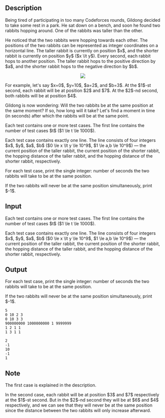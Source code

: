 ## Description

<div><p>Being tired of participating in too many Codeforces rounds, Gildong decided to take some rest in a park. He sat down on a bench, and soon he found two rabbits hopping around. One of the rabbits was taller than the other.</p><p>He noticed that the two rabbits were hopping <span class="tex-font-style-it">towards each other</span>. The positions of the two rabbits can be represented as integer coordinates on a horizontal line. The taller rabbit is currently on position $x$, and the shorter rabbit is currently on position $y$ ($x \lt y$). Every second, each rabbit hops to another position. The taller rabbit hops to the positive direction by $a$, and the shorter rabbit hops to the negative direction by $b$.</p><center> <img class="tex-graphics" src="file://NIWm465g.png" style="max-width: 100.0%;max-height: 100.0%;"> </center><p>For example, let's say $x=0$, $y=10$, $a=2$, and $b=3$. At the $1$-st second, each rabbit will be at position $2$ and $7$. At the $2$-nd second, both rabbits will be at position $4$.</p><p>Gildong is now wondering: <span class="tex-font-style-it">Will the two rabbits be at the same position <span class="tex-font-style-bf">at the same moment</span>? If so, how long will it take?</span> Let's find a moment in time (in seconds) after which the rabbits will be at the same point.</p></div><div class="input-specification"><p>Each test contains one or more test cases. The first line contains the number of test cases $t$ ($1 \le t \le 1000$).</p><p>Each test case contains exactly one line. The line consists of four integers $x$, $y$, $a$, $b$ ($0 \le x \lt y \le 10^9$, $1 \le a,b \le 10^9$) — the current position of the taller rabbit, the current position of the shorter rabbit, the hopping distance of the taller rabbit, and the hopping distance of the shorter rabbit, respectively.</p></div><div class="output-specification"><p>For each test case, print the single integer: number of seconds the two rabbits will take to be at the same position.</p><p>If the two rabbits will never be at the same position simultaneously, print $-1$.</p></div>

## Input

<p>Each test contains one or more test cases. The first line contains the number of test cases $t$ ($1 \le t \le 1000$).</p><p>Each test case contains exactly one line. The line consists of four integers $x$, $y$, $a$, $b$ ($0 \le x \lt y \le 10^9$, $1 \le a,b \le 10^9$) — the current position of the taller rabbit, the current position of the shorter rabbit, the hopping distance of the taller rabbit, and the hopping distance of the shorter rabbit, respectively.</p>

## Output

<p>For each test case, print the single integer: number of seconds the two rabbits will take to be at the same position.</p><p>If the two rabbits will never be at the same position simultaneously, print $-1$.</p>





```input1
5
0 10 2 3
0 10 3 3
900000000 1000000000 1 9999999
1 2 1 1
1 3 1 1
```




```output1
2
-1
10
-1
1
```



## Note

<p>The first case is explained in the description.</p><p>In the second case, each rabbit will be at position $3$ and $7$ respectively at the $1$-st second. But in the $2$-nd second they will be at $6$ and $4$ respectively, and we can see that they will never be at the same position since the distance between the two rabbits will only increase afterward.</p>
